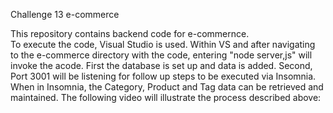 Challenge 13 e-commerce

This repository contains backend code for e-commernce.  
To execute the code, Visual Studio is used.  Within VS and after navigating to the e-commerce directory with the code, entering "node server,js" will invoke the acode.
  First the database is set up and data is added.
  Second, Port 3001 will be listening for follow up steps to be executed via Insomnia.
When in Insomnia, the Category, Product and Tag data can be retrieved and maintained.
The following video will illustrate the process described above:
